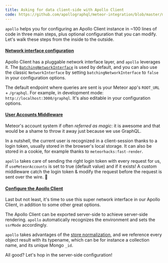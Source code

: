```yaml
---
title: Asking for data client-side with Apollo Client
code: https://github.com/apollographql/meteor-integration/blob/master/main-client.js#L8-L14
---
```


`apollo` helps you for configuring an Apollo Client instance in ~100 lines of code in three main steps, plus optional configuration that you can modify. Let's walk these steps from the inside to the outside.

<a href="https://github.com/apollographql/meteor-integration/blob/master/main-client.js#L19-L43"><h4>Network interface configuration</h4></a>

Apollo Client has a pluggable network interface layer, and `apollo` leverages it. The [`BatchingNetworkInterface`](http://dev.apollodata.com/core/network.html#query-batching) is used by default, and you can also use the classic `NetworkInterface` by setting `batchingNetworkInterface` to `false` in your configuration options.

The default endpoint where queries are sent is your Meteor app's `ROOT_URL` + `/graphql`. For example, in development mode: `http://localhost:3000/graphql`. It's also editable in your configuration options.

<a href="https://github.com/apollographql/meteor-integration/blob/master/main-client.js#L45-L78"><h4>User Accounts Middleware</h4></a>

Meteor's account system if often _referred as magic_: it is awesome and that would be a shame to throw it away just because we use GraphQL.

In a nutshell, the current user is recognized in a client-session thanks to a login token, usually stored in the browser's local storage. It can also be stored in a cookie, for example thanks to `meteorhacks:fast-render`.

`apollo` takes care of sending the right login token with every request for us, if `useMeteorAccounts` is set to true (default value) and if it exists! A custom middleware catch the login token & modify the request before the request is sent over the wire. 🚀

<a href="https://github.com/apollographql/meteor-integration/blob/master/main-client.js#L83-L98"><h4>Configure the Apollo Client</h4></a>

Last but not least, it's time to use this super network interface in our Apollo Client, in addition to some other great options.

The Apollo Client can be exported server-side to achieve server-side rendering. `apollo` automatically recognizes the environment and sets the `ssrMode` accordingly.

`apollo` takes advantages of the [store normalization](http://dev.apollodata.com/core/how-it-works.html#query-benefits), and we reference every object result with its typename, which can be for instance a collection name, and its unique Mongo `_id`.


All good? Let's hop in the server-side configuration!
